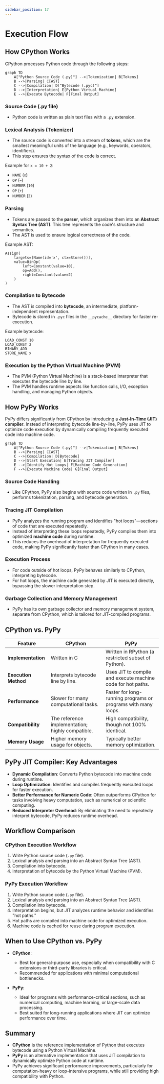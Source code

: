 ```yaml
---
sidebar_position: 17
---
```


# Execution Flow

## How CPython Works

CPython processes Python code through the following steps:

```mermaid
graph TD
    A["Python Source Code (.py)"] -->|Tokenization| B[Tokens]
    B -->|Parsing| C[AST]
    C -->|Compilation| D["Bytecode (.pyc)"]
    D -->|Interpretation| E[Python Virtual Machine]
    E -->|Execute Bytecode| F[Final Output]
```

### Source Code (.py file)

- Python code is written as plain text files with a `.py` extension.

### Lexical Analysis (Tokenizer)

- The source code is converted into a stream of **tokens**, which are the smallest meaningful units of the language (e.g., keywords, operators, identifiers).
- This step ensures the syntax of the code is correct.

Example for `x = 10 + 2`:

- `NAME` (`x`)
- `OP` (`=`)
- `NUMBER` (`10`)
- `OP` (`+`)
- `NUMBER` (`2`)

### Parsing

- Tokens are passed to the **parser**, which organizes them into an **Abstract Syntax Tree (AST)**. This tree represents the code's structure and semantics.
- The AST is used to ensure logical correctness of the code.

Example AST:

```
Assign(
    targets=[Name(id='x', ctx=Store())],
    value=BinOp(
        left=Constant(value=10),
        op=Add(),
        right=Constant(value=2)
    )
)
```

### Compilation to Bytecode

- The AST is compiled into **bytecode**, an intermediate, platform-independent representation.
- Bytecode is stored in `.pyc` files in the `__pycache__` directory for faster re-execution.

Example bytecode:

```
LOAD_CONST 10
LOAD_CONST 2
BINARY_ADD
STORE_NAME x
```

### Execution by the Python Virtual Machine (PVM)

- The PVM (Python Virtual Machine) is a stack-based interpreter that executes the bytecode line by line.
- The PVM handles runtime aspects like function calls, I/O, exception handling, and managing Python objects.

## How PyPy Works

PyPy differs significantly from CPython by introducing a **Just-In-Time (JIT) compiler**. Instead of interpreting bytecode line-by-line, PyPy uses JIT to optimize code execution by dynamically compiling frequently executed code into machine code.

```mermaid
graph TD
    A["Python Source Code (.py)"] -->|Tokenization| B[Tokens]
    B -->|Parsing| C[AST]
    C -->|Compilation| D[Bytecode]
    D -->|Start Execution| E[Tracing JIT Compiler]
    E -->|Identify Hot Loops| F[Machine Code Generation]
    F -->|Execute Machine Code| G[Final Output]
```

### Source Code Handling

- Like CPython, PyPy also begins with source code written in `.py` files, performs tokenization, parsing, and bytecode generation.

### Tracing JIT Compilation

- PyPy analyzes the running program and identifies "hot loops"—sections of code that are executed repeatedly.
- Instead of interpreting these loops repeatedly, PyPy compiles them into optimized **machine code** during runtime.
- This reduces the overhead of interpretation for frequently executed code, making PyPy significantly faster than CPython in many cases.

### Execution Process

- For code outside of hot loops, PyPy behaves similarly to CPython, interpreting bytecode.
- For hot loops, the machine code generated by JIT is executed directly, bypassing the slower interpretation step.

### Garbage Collection and Memory Management

- PyPy has its own garbage collector and memory management system, separate from CPython, which is tailored for JIT-compiled programs.

## CPython vs. PyPy

| Feature              | CPython                                          | PyPy                                                          |
| -------------------- | ------------------------------------------------ | ------------------------------------------------------------- |
| **Implementation**   | Written in C                                     | Written in RPython (a restricted subset of Python).           |
| **Execution Method** | Interprets bytecode line by line.                | Uses JIT to compile and execute machine code for hot paths.   |
| **Performance**      | Slower for many computational tasks.             | Faster for long-running programs or programs with many loops. |
| **Compatibility**    | The reference implementation; highly compatible. | High compatibility, though not 100% identical.                |
| **Memory Usage**     | Higher memory usage for objects.                 | Typically better memory optimization.                         |

## PyPy JIT Compiler: Key Advantages

- **Dynamic Compilation**: Converts Python bytecode into machine code during runtime.
- **Loop Optimization**: Identifies and compiles frequently executed loops for faster execution.
- **Better Performance for Numeric Code**: Often outperforms CPython for tasks involving heavy computation, such as numerical or scientific computing.
- **Reduced Interpreter Overhead**: By eliminating the need to repeatedly interpret bytecode, PyPy reduces runtime overhead.

## Workflow Comparison

### CPython Execution Workflow

1. Write Python source code (`.py` file).
2. Lexical analysis and parsing into an Abstract Syntax Tree (AST).
3. Compilation into bytecode.
4. Interpretation of bytecode by the Python Virtual Machine (PVM).

### PyPy Execution Workflow

1. Write Python source code (`.py` file).
2. Lexical analysis and parsing into an Abstract Syntax Tree (AST).
3. Compilation into bytecode.
4. Interpretation begins, but JIT analyzes runtime behavior and identifies "hot paths."
5. Hot paths are compiled into machine code for optimized execution.
6. Machine code is cached for reuse during program execution.

## When to Use CPython vs. PyPy

- **CPython**:

  - Best for general-purpose use, especially when compatibility with C extensions or third-party libraries is critical.
  - Recommended for applications with minimal computational bottlenecks.

- **PyPy**:
  - Ideal for programs with performance-critical sections, such as numerical computing, machine learning, or large-scale data processing.
  - Best suited for long-running applications where JIT can optimize performance over time.

## Summary

- **CPython** is the reference implementation of Python that executes bytecode using a Python Virtual Machine.
- **PyPy** is an alternative implementation that uses JIT compilation to dynamically optimize Python code at runtime.
- PyPy achieves significant performance improvements, particularly for computation-heavy or loop-intensive programs, while still providing high compatibility with Python.
